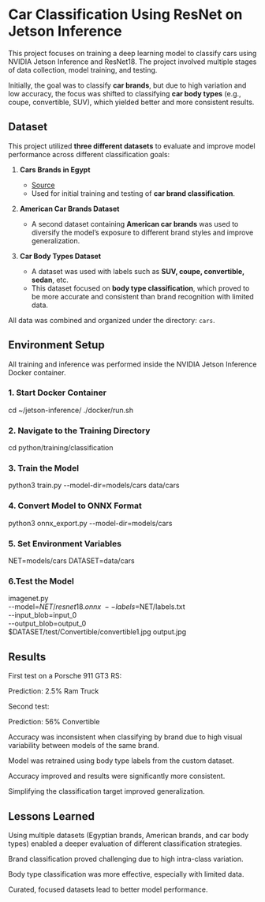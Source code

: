 # Car Classification Using ResNet on Jetson Inference

This project focuses on training a deep learning model to classify cars using NVIDIA Jetson Inference and ResNet18. The project involved multiple stages of data collection, model training, and testing.

Initially, the goal was to classify **car brands**, but due to high variation and low accuracy, the focus was shifted to classifying **car body types** (e.g., coupe, convertible, SUV), which yielded better and more consistent results.

## Dataset

This project utilized **three different datasets** to evaluate and improve model performance across different classification goals:

1. **Cars Brands in Egypt**  
   - [Source](https://www.kaggle.com/datasets/mohamedaziz15/cars-brands-in-egypt)  
   - Used for initial training and testing of **car brand classification**.

2. **American Car Brands Dataset**  
   - A second dataset containing **American car brands** was used to diversify the model’s exposure to different brand styles and improve generalization.

3. **Car Body Types Dataset**  
   - A dataset was used with labels such as **SUV, coupe, convertible, sedan**, etc.  
   - This dataset focused on **body type classification**, which proved to be more accurate and consistent than brand recognition with limited data.

All data was combined and organized under the directory: `cars`.

## Environment Setup

All training and inference was performed inside the NVIDIA Jetson Inference Docker container.

### 1. Start Docker Container

cd ~/jetson-inference/
./docker/run.sh

### 2. Navigate to the Training Directory

cd python/training/classification

### 3. Train the Model

python3 train.py --model-dir=models/cars data/cars

### 4. Convert Model to ONNX Format

python3 onnx_export.py --model-dir=models/cars

### 5. Set Environment Variables

NET=models/cars
DATASET=data/cars

### 6.Test the Model 

imagenet.py \
  --model=$NET/resnet18.onnx \
  --labels=$NET/labels.txt \
  --input_blob=input_0 \
  --output_blob=output_0 \
  $DATASET/test/Convertible/convertible1.jpg output.jpg

## Results
First test on a Porsche 911 GT3 RS:

Prediction: 2.5% Ram Truck

Second test:

Prediction: 56% Convertible

Accuracy was inconsistent when classifying by brand due to high visual variability between models of the same brand.

Model was retrained using body type labels from the custom dataset.

Accuracy improved and results were significantly more consistent.

Simplifying the classification target improved generalization.

## Lessons Learned 

Using multiple datasets (Egyptian brands, American brands, and car body types) enabled a deeper evaluation of different classification strategies.

Brand classification proved challenging due to high intra-class variation.

Body type classification was more effective, especially with limited data.

Curated, focused datasets lead to better model performance.


